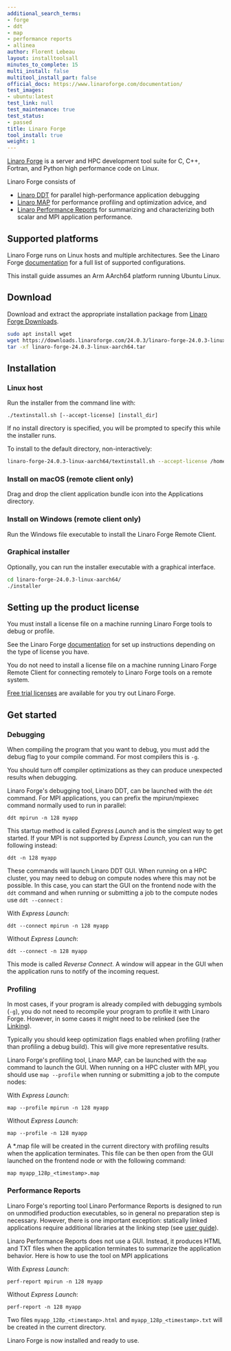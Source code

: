 ```yaml
---
additional_search_terms:
- forge
- ddt
- map
- performance reports
- allinea
author: Florent Lebeau
layout: installtoolsall
minutes_to_complete: 15
multi_install: false
multitool_install_part: false
official_docs: https://www.linaroforge.com/documentation/
test_images:
- ubuntu:latest
test_link: null
test_maintenance: true
test_status:
- passed
title: Linaro Forge
tool_install: true
weight: 1
---
```


[Linaro Forge](https://www.linaroforge.com/) is a server and HPC development tool suite for C, C++, Fortran, and Python high performance code on Linux.

Linaro Forge consists of
* [Linaro DDT](https://www.linaroforge.com/linaro-ddt/) for parallel high-performance application debugging
* [Linaro MAP](https://www.linaroforge.com/linaro-map/) for performance profiling and optimization advice, and
* [Linaro Performance Reports](https://www.linaroforge.com/linaro-performance-reports/) for summarizing and characterizing both scalar and MPI application performance.

## Supported platforms

Linaro Forge runs on Linux hosts and multiple architectures. See the Linaro Forge [documentation](https://docs.linaroforge.com/latest/html/forge/supported_platforms/reference_table.html) for a full list of supported configurations.

This install guide assumes an Arm AArch64 platform running Ubuntu Linux.

## Download 

Download and extract the appropriate installation package from [Linaro Forge Downloads](https://www.linaroforge.com/downloadForge/).

```bash { target="ubuntu:latest" }
sudo apt install wget
wget https://downloads.linaroforge.com/24.0.3/linaro-forge-24.0.3-linux-aarch64.tar
tar -xf linaro-forge-24.0.3-linux-aarch64.tar
```

## Installation

### Linux host

Run the installer from the command line with:

```console
./textinstall.sh [--accept-license] [install_dir]
```

If no install directory is specified, you will be prompted to specify this while the installer runs.

To install to the default directory, non-interactively:

```bash { target="ubuntu:latest" }
linaro-forge-24.0.3-linux-aarch64/textinstall.sh --accept-license /home/ubuntu/linaro/forge/24.0.3
```

### Install on macOS (remote client only)

Drag and drop the client application bundle icon into the Applications directory.

### Install on Windows (remote client only)

Run the Windows file executable to install the Linaro Forge Remote Client.

### Graphical installer

Optionally, you can run the installer executable with a graphical interface. 

```bash 
cd linaro-forge-24.0.3-linux-aarch64/
./installer
```

## Setting up the product license

You must install a license file on a machine running Linaro Forge tools to debug or profile.

See the Linaro Forge [documentation](https://docs.linaroforge.com/latest/html/forge/forge/licensing/index.html) for set up instructions depending on the type of license you have.

You do not need to install a license file on a machine running Linaro Forge Remote Client for connecting remotely to Linaro Forge tools on a remote system.

[Free trial licenses](https://www.linaroforge.com/freeTrial/) are available for you try out Linaro Forge.

## Get started

### Debugging

When compiling the program that you want to debug, you must add the debug flag to your compile command. For most compilers this is `-g`.

You should turn off compiler optimizations as they can produce unexpected results when debugging.

Linaro Forge's debugging tool, Linaro DDT, can be launched with the `ddt` command. For MPI applications, you can prefix the mpirun/mpiexec command normally used to run in parallel:

```console
ddt mpirun -n 128 myapp
```

This startup method is called *Express Launch* and is the simplest way to get started. If your MPI is not supported by *Express Launch*, you can run the following instead:

```console
ddt -n 128 myapp
```

These commands will launch Linaro DDT GUI. When running on a HPC cluster, you may need to debug on compute nodes where this may not be possible. In this case, you can start the GUI on the frontend node with the `ddt` command and when running or submitting a job to the compute nodes use `ddt --connect` :

With *Express Launch*:

```console
ddt --connect mpirun -n 128 myapp
```

Without *Express Launch*:

```console
ddt --connect -n 128 myapp
```

This mode is called *Reverse Connect*. A window will appear in the GUI when the application runs to notify of the incoming request.

### Profiling

In most cases, if your program is already compiled with debugging symbols (`-g`), you do not need to recompile your program to profile it with Linaro Forge. However, in some cases it might need to be relinked (see the [Linking](https://developer.arm.com/documentation/101136/latest/MAP/Get-started-with-MAP/Prepare-a-program-for-profiling)).

Typically you should keep optimization flags enabled when profiling (rather than profiling a debug build). This will give more representative results.

Linaro Forge's profiling tool, Linaro MAP, can be launched with the `map` command to launch the GUI. When running on a HPC cluster with MPI, you should use `map --profile` when running or submitting a job to the compute nodes:

With *Express Launch*:

```console
map --profile mpirun -n 128 myapp
```

Without *Express Launch*:

```console
map --profile -n 128 myapp
```

A *.map file will be created in the current directory with profiling results when the application terminates. This file can be then open from the GUI launched on the frontend node or with the following command:

```console
map myapp_128p_<timestamp>.map
```

### Performance Reports

Linaro Forge's reporting tool Linaro Performance Reports is designed to run on unmodified production executables, so in general no preparation step is necessary. However, there is one important exception: statically linked applications require additional libraries at the linking step (see [user guide](https://developer.arm.com/documentation/101136/latest/Performance-Reports/Run-real-programs)).

Linaro Performance Reports does not use a GUI. Instead, it produces HTML and TXT files when the application terminates to summarize the application behavior. Here is how to use the tool on MPI applications

With *Express Launch*:

```console
perf-report mpirun -n 128 myapp
```

Without *Express Launch*:

```console
perf-report -n 128 myapp
```
Two files `myapp_128p_<timestamp>.html` and `myapp_128p_<timestamp>.txt` will be created in the current directory.

Linaro Forge is now installed and ready to use. 
